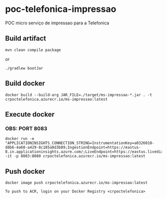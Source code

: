 # poc-telefonica-impressao
POC micro serviço de impressao para a Telefonica


## Build artifact

```
mvn clean compile package
```

or

```
./gradlew bootJar
```


## Build docker

```
docker build --build-arg JAR_FILE=./target/ms-impressao-*.jar . -t crpoctelefonica.azurecr.io/ms-impressao:latest
```

## Execute docker

### OBS: PORT 8083

```
docker run -e "APPLICATIONINSIGHTS_CONNECTION_STRING=InstrumentationKey=a0326010-d8b6-4a60-a429-8c185a8d3b89;IngestionEndpoint=https://eastus-8.in.applicationinsights.azure.com/;LiveEndpoint=https://eastus.livediagnostics.monitor.azure.com/" -it -p 8083:8080 crpoctelefonica.azurecr.io/ms-impressao:latest

```


## Push docker

```
docker image push crpoctelefonica.azurecr.io/ms-impressao:latest
```

`To push to ACR, login on your Docker Registry <crpoctelefonica>`

